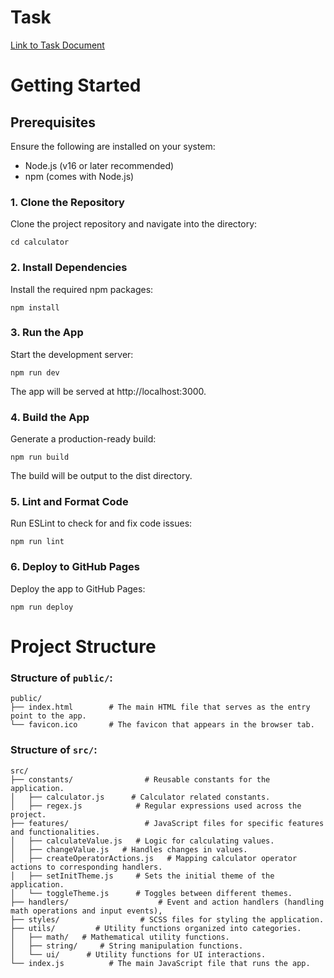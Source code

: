 # Task

[Link to Task Document](https://docs.google.com/document/d/1zpXXeSae-BlcxPKgw3DhxZA92cspVailrPYoaXSYrW8)

# Getting Started

## Prerequisites

Ensure the following are installed on your system:

- Node.js (v16 or later recommended)
- npm (comes with Node.js)

### 1. Clone the Repository

Clone the project repository and navigate into the directory:

```git clone <https://github.com/ValeriaKliui/calculator-Innowise>
cd calculator
```

### 2. Install Dependencies

Install the required npm packages:

```
npm install
```

### 3. Run the App

Start the development server:

```
npm run dev
```

The app will be served at http://localhost:3000.

### 4. Build the App

Generate a production-ready build:

```
npm run build
```

The build will be output to the dist directory.

### 5. Lint and Format Code

Run ESLint to check for and fix code issues:

```
npm run lint
```

### 6. Deploy to GitHub Pages

Deploy the app to GitHub Pages:

```
npm run deploy
```

# Project Structure

### Structure of `public/`:

```plaintext
public/
├── index.html        # The main HTML file that serves as the entry point to the app.
└── favicon.ico       # The favicon that appears in the browser tab.
```

### Structure of `src/`:

```plaintext
src/
├── constants/                # Reusable constants for the application.
│   ├── calculator.js      # Calculator related constants.
│   ├── regex.js            # Regular expressions used across the project.
├── features/                 # JavaScript files for specific features and functionalities.
│   ├── calculateValue.js   # Logic for calculating values.
│   ├── changeValue.js   # Handles changes in values.
│   ├── createOperatorActions.js   # Mapping calculator operator actions to corresponding handlers.
│   ├── setInitTheme.js     # Sets the initial theme of the application.
│   └── toggleTheme.js      # Toggles between different themes.
├── handlers/                    # Event and action handlers (handling math operations and input events),
├── styles/                  # SCSS files for styling the application.
├── utils/         # Utility functions organized into categories.
│   ├── math/   # Mathematical utility functions.
│   ├── string/     # String manipulation functions.
│   └── ui/      # Utility functions for UI interactions.
└── index.js          # The main JavaScript file that runs the app.
```
